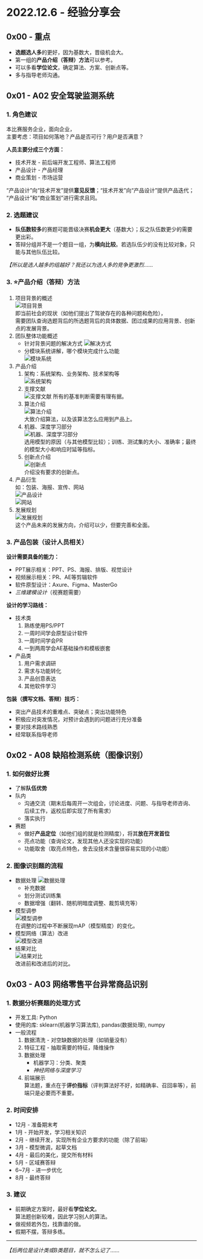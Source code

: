 # 2022.12.6 - 经验分享会

## 0x00 - 重点

* **选题选人多**的更好，因为基数大，晋级机会大。
* 第一组的**产品介绍（答辩）方法**可以参考。
* 可以多看**学位论文**，确定算法、方案、创新点等。
* 多与指导老师沟通。

## 0x01 - A02 安全驾驶监测系统

### 1. 角色建议

本比赛服务企业，面向企业，  
主要考虑：项目如何落地？产品是否可行？用户是否满意？

**人员主要分成三个方面：**

* 技术开发 - 前后端开发工程师、算法工程师
* 产品设计 - 产品经理
* 商业策划 - 市场运营

“产品设计”向“技术开发”提供**意见反馈**；“技术开发”向“产品设计”提供产品迭代；  
“产品设计”和“商业策划”进行需求且同。

### 2. 选题建议

* **队伍数较多**的赛题可能晋级决赛**机会更大**（基数大）；反之队伍数更少的需要更出彩。
* 答辩分组并不是一个题目一组，为**横向比较**。若选队伍少的没有比较对象，只能与其他队伍比较。

*【所以是选人越多的组越好？我还以为选人多的竞争更激烈*……

### 3. ⭐产品介绍（答辩）方法

1. 项目背景的概述  
   ![项目背景](images/2.%E7%BB%8F%E9%AA%8C%E5%88%86%E4%BA%AB%E4%BC%9A(2022.12.6)--12-06_22-56-46.png)  
   即当前社会的现状（如他们提出了驾驶存在的各种问题和危险），  
   需要团队查询选题背后的所选题背后的具体数据、团过成果的应用背景、创新点的发展背景。
2. 团队整体功能概述  
   * 针对背景问题的解决方式
     ![解决方式](images/2.%E7%BB%8F%E9%AA%8C%E5%88%86%E4%BA%AB%E4%BC%9A(2022.12.6)--12-06_22-57-08.png)
   * 分模块系统讲解，哪个模块完成什么功能  
     ![模块系统](images/2.%E7%BB%8F%E9%AA%8C%E5%88%86%E4%BA%AB%E4%BC%9A(2022.12.6)--12-06_22-57-37.png)
3. 产品介绍
   1. 架构：系统架构、业务架构、技术架构等  
      ![系统架构](images/2.%E7%BB%8F%E9%AA%8C%E5%88%86%E4%BA%AB%E4%BC%9A(2022.12.6)--12-06_22-57-56.png)
   2. 支撑文献  
      ![支撑文献](images/2.%E7%BB%8F%E9%AA%8C%E5%88%86%E4%BA%AB%E4%BC%9A(2022.12.6)--12-06_22-58-36.png)
      所有的基准判断需要有理有据。
   3. 算法介绍  
      ![算法介绍](images/2.%E7%BB%8F%E9%AA%8C%E5%88%86%E4%BA%AB%E4%BC%9A(2022.12.6)--12-06_22-59-02.png)  
      大致介绍算法，以及该算法怎么应用到产品上。  
   4. 机器、深度学习部分  
      ![机器、深度学习部分](images/2.%E7%BB%8F%E9%AA%8C%E5%88%86%E4%BA%AB%E4%BC%9A(2022.12.6)--12-06_22-59-26.png)  
      选用模型的原因（与其他模型比较）；训练、测试集的大小、准确率；最终的模型大小和响应时延等指标。
   5. 创新点介绍  
      ![创新点](images/2.%E7%BB%8F%E9%AA%8C%E5%88%86%E4%BA%AB%E4%BC%9A(2022.12.6)--12-06_22-59-45.png)  
      介绍没有要求的创新点。
4. 产品衍生  
   如：包装、海报、宣传、网站  
   ![产品设计](images/2.%E7%BB%8F%E9%AA%8C%E5%88%86%E4%BA%AB%E4%BC%9A(2022.12.6)--12-06_23-00-08.png)  
   ![网站](images/2.%E7%BB%8F%E9%AA%8C%E5%88%86%E4%BA%AB%E4%BC%9A(2022.12.6)--12-06_23-00-29.png)
5. 发展规划  
   ![发展规划](images/2.%E7%BB%8F%E9%AA%8C%E5%88%86%E4%BA%AB%E4%BC%9A(2022.12.6)--12-06_23-00-43.png)  
   这个产品未来的发展方向，介绍可以少，但要完善和全面。

### 3. 产品包装（设计人员相关）

**设计需要具备的能力：**

* PPT展示相关：PPT、PS、海报、排版、视觉设计
* 视频展示相关：PR、AE等剪辑软件
* 软件原型设计：Axure、Figma、MasterGo
* *三维建模设计*（视赛题需要）

**设计的学习路线：**

* 技术类
  1. 熟练使用PS/PPT
  2. 一周时间学会原型设计软件
  3. 一周时间学会PR
  4. 一到两周学会AE基础操作和模板嵌套
* 产品类
  1. 用户需求调研
  2. 需求与功能转化
  3. 产品创意表达
  4. 其他软件学习

**包装（撰写文档、答辩）技巧：**

* 突出产品技术的重难点、突破点；突出功能特色
* 积极应对突发情况，对预计会遇到的问题进行充分准备
* 要对技术路线熟悉
* 经常联系指导老师

## 0x02 - A08 缺陷检测系统（图像识别）

### 1. 如何做好比赛

* 了解**队伍优势**
* 队内
  * 沟通交流（期末后每周开一次组会，讨论进度、问题、与指导老师咨询、后续工作，返校后即实现了所有需求）
  * 落实执行
* 赛题
  * 做好**产品定位**（如他们组的就是检测精度），将其**放在开发首位**
  * 亮点功能（查询论文，发现其他人还没实现的功能）
  * 功能取舍（取亮点特色，舍去没技术含量很容易实现的小功能）

### 2. 图像识别题的流程

* 数据处理
  ![数据处理](images/2.%E7%BB%8F%E9%AA%8C%E5%88%86%E4%BA%AB%E4%BC%9A(2022.12.6)--12-06_23-01-33.png)  
  * 补充数据
  * 划分测试训练集
  * 数据增强（翻转、随机明暗度调整、裁剪填充等）
* 模型调参  
  ![模型调参](images/2.%E7%BB%8F%E9%AA%8C%E5%88%86%E4%BA%AB%E4%BC%9A(2022.12.6)--12-06_23-01-44.png)  
  在调整的过程中不断展现mAP（模型精度）的变化。
* 模型网络（算法）改进  
  ![模型改进](images/2.%E7%BB%8F%E9%AA%8C%E5%88%86%E4%BA%AB%E4%BC%9A(2022.12.6)--12-06_23-01-56.png)
* 结果对比  
  ![结果对比](images/2.%E7%BB%8F%E9%AA%8C%E5%88%86%E4%BA%AB%E4%BC%9A(2022.12.6)--12-06_23-02-26.png)  
  改进前和改进后的对比。

## 0x03 - A03 网络零售平台异常商品识别

### 1. 数据分析赛题的处理方式

* 开发工具: Python
* 使用的库: sklearn(机器学习算法库), pandas(数据处理), numpy
* 一般流程
  1. 数据清洗 - 对空缺数据的处理（如销量没有）
  2. 特征工程 - 抽取需要的特征，降维操作
  3. 数据处理
     * 机器学习：分类、聚类
     * *神经网络与深度学习*
  4. 前端展示  
     算法题，重点在于**评价指标**（评判算法好不好，如精确率、召回率等），前端只是必要而不重要。

### 2. 时间安排

* 12月 - 准备期末考
* 1月 - 开始开发，学习相关知识
* 2月 - 继续开发，实现所有企业方要求的功能（除了前端）
* 3月 - 模型微调，起草文档
* 4月 - 最后的美化，提交所有材料
* 5月 - 区域赛答辩
* 6~7月 - 进一步优化
* 8月 - 最终答辩

### 3. 建议

* 前期确定方案时，最好看**学位论文**。  
  算法题创新较难，因此学习别人的算法。
* 做视频若外包，找靠谱的做。
* 假期不摆，答辩多练。

---

*【后两位是设计类或B类题目，就不怎么记了*……
